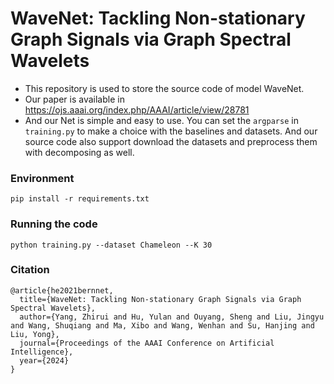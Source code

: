 # WaveNet: Tackling Non-stationary Graph Signals via Graph Spectral Wavelets
- This repository is used to store the source code of model WaveNet. 
- Our paper is available in https://ojs.aaai.org/index.php/AAAI/article/view/28781
- And our Net is simple and easy to use. You can set the `argparse` in `training.py` to make a choice with the baselines and datasets. And our source code also support download the datasets and preprocess them with decomposing as well. 

### Environment 
```
pip install -r requirements.txt
```

### Running the code
```
python training.py --dataset Chameleon --K 30
```


### Citation
```
@article{he2021bernnet,
  title={WaveNet: Tackling Non-stationary Graph Signals via Graph Spectral Wavelets},
  author={Yang, Zhirui and Hu, Yulan and Ouyang, Sheng and Liu, Jingyu and Wang, Shuqiang and Ma, Xibo and Wang, Wenhan and Su, Hanjing and Liu, Yong},
  journal={Proceedings of the AAAI Conference on Artificial Intelligence},
  year={2024}
}
```
